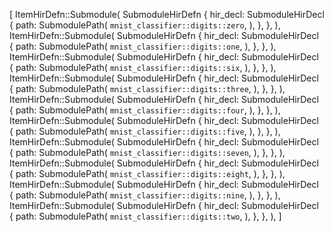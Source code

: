 [
    ItemHirDefn::Submodule(
        SubmoduleHirDefn {
            hir_decl: SubmoduleHirDecl {
                path: SubmodulePath(
                    `mnist_classifier::digits::zero`,
                ),
            },
        },
    ),
    ItemHirDefn::Submodule(
        SubmoduleHirDefn {
            hir_decl: SubmoduleHirDecl {
                path: SubmodulePath(
                    `mnist_classifier::digits::one`,
                ),
            },
        },
    ),
    ItemHirDefn::Submodule(
        SubmoduleHirDefn {
            hir_decl: SubmoduleHirDecl {
                path: SubmodulePath(
                    `mnist_classifier::digits::six`,
                ),
            },
        },
    ),
    ItemHirDefn::Submodule(
        SubmoduleHirDefn {
            hir_decl: SubmoduleHirDecl {
                path: SubmodulePath(
                    `mnist_classifier::digits::three`,
                ),
            },
        },
    ),
    ItemHirDefn::Submodule(
        SubmoduleHirDefn {
            hir_decl: SubmoduleHirDecl {
                path: SubmodulePath(
                    `mnist_classifier::digits::four`,
                ),
            },
        },
    ),
    ItemHirDefn::Submodule(
        SubmoduleHirDefn {
            hir_decl: SubmoduleHirDecl {
                path: SubmodulePath(
                    `mnist_classifier::digits::five`,
                ),
            },
        },
    ),
    ItemHirDefn::Submodule(
        SubmoduleHirDefn {
            hir_decl: SubmoduleHirDecl {
                path: SubmodulePath(
                    `mnist_classifier::digits::seven`,
                ),
            },
        },
    ),
    ItemHirDefn::Submodule(
        SubmoduleHirDefn {
            hir_decl: SubmoduleHirDecl {
                path: SubmodulePath(
                    `mnist_classifier::digits::eight`,
                ),
            },
        },
    ),
    ItemHirDefn::Submodule(
        SubmoduleHirDefn {
            hir_decl: SubmoduleHirDecl {
                path: SubmodulePath(
                    `mnist_classifier::digits::nine`,
                ),
            },
        },
    ),
    ItemHirDefn::Submodule(
        SubmoduleHirDefn {
            hir_decl: SubmoduleHirDecl {
                path: SubmodulePath(
                    `mnist_classifier::digits::two`,
                ),
            },
        },
    ),
]